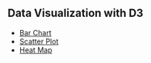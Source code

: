 ## Data Visualization with D3

- [Bar Chart](http://casey0808.github.io/fcc-data-visualization/bar-chart)
- [Scatter Plot](http://casey0808.github.io/fcc-data-visualization/scatter-plot)
- [Heat Map](http://casey0808.github.io/fcc-data-visualization/heat-map)
